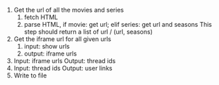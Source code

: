 1. Get the url of all the movies and series
   1. fetch HTML
   2. parse HTML, if movie: get url; elif series: get url and seasons
   This step should return a list of url / (url, seasons)
2. Get the iframe url for all given urls
   1. input: show urls
   2. output: iframe urls
3. Input: iframe urls
   Output: thread ids
4. Input: thread ids
   Output: user links
5. Write to file